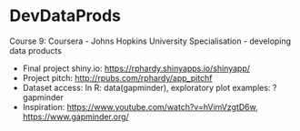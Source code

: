 # DevDataProds
Course 9: Coursera - Johns Hopkins University Specialisation - developing data products

- Final project shiny.io:  https://rphardy.shinyapps.io/shinyapp/
- Project pitch: http://rpubs.com/rphardy/app_pitchf
- Dataset access: In R: data(gapminder), exploratory plot examples: ?gapminder
- Inspiration: https://www.youtube.com/watch?v=hVimVzgtD6w, https://www.gapminder.org/


